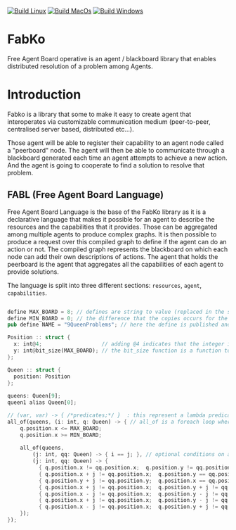 [![Build Linux](https://github.com/FreeYourSoul/Fabko/actions/workflows/ci-linux.yml/badge.svg)](https://github.com/FreeYourSoul/Fabko/actions/workflows/ci-linux.yml)
[![Build MacOs](https://github.com/FreeYourSoul/Fabko/actions/workflows/ci-macosx.yml/badge.svg)](https://github.com/FreeYourSoul/Fabko/actions/workflows/ci-macosx.yml)
[![Build Windows](https://github.com/FreeYourSoul/Fabko/actions/workflows/ci-windows.yml/badge.svg)](https://github.com/FreeYourSoul/Fabko/actions/workflows/ci-windows.yml)

# FabKo

Free Agent Board operative is an agent / blackboard library that enables distributed resolution of a problem among Agents.

# Introduction

Fabko is a library that some to make it easy to create agent that interoperates via customizable communication medium (peer-to-peer, centralised server based, distributed etc...).

Those agent will be able to register their capability to an agent node called a "peerboard" node.
The agent will then be able to communicate through a blackboard generated each time an agent attempts to achieve a new action. And the agent is going to cooperate to find a solution to resolve that problem.


## FABL (Free Agent Board Language)

Free Agent Board Language is the base of the FabKo library as it is a declarative language that makes it possible for an agent to describe the resources and
the capabilities that it provides. Those can be aggregated among multiple agents to produce complex graphs. It is then possible to produce a request over this
compiled graph to define if the agent can do an action or not.
The compiled graph represents the blackboard on which each node can add their own descriptions of actions. The agent that holds the peerboard is the agent that aggregates
all the capabilities of each agent to provide solutions.

The language is split into three different sections: `resources`, `agent`, `capabilities`.

```rust

define MAX_BOARD = 8; // defines are string to value (replaced in the same way than a pre-processor #define)
define MIN_BOARD = 0; // the difference that the copies occurs for the whole scope of the define until a ';' is found (\n here is taken as well)
pub define NAME = "9QueenProblems"; // here the define is published and thus public to the code aggregating this 

Position :: struct {
  x: int@4;                   // adding @4 indicates that the integer is represented on 4 bits
  y: int@bit_size(MAX_BOARD); // the bit_size function is a function to retrieve the minimum number of bytes required for the provided number (here 8, which would be 4 bits)
};

Queen :: struct {
  position: Position
};
  
queens: Queen[9];
queen1 alias Queen[0]; 

// (var, var) -> { /*predicates;*/ }  : this represent a lambda predicate 
all_of(queens, (i: int, q: Queen) -> { // all_of is a foreach loop where every condition inside must be truee for the predicate
    q.position.x <= MAX_BOARD;
    q.position.x >= MIN_BOARD;
   
    all_of(queens, 
        (j: int, qq: Queen) -> { i == j; }, // optional conditions on all_of, if predicate is filled, then the generation of constraint occurs
        (j: int, qq: Queen) -> {
          { q.position.x != qq.position.x;  q.position.y != qq.position.y; };     // positions cannot be equal
          { q.position.x + j != qq.position.x;  q.position.y == qq.position.y; }; // position cannot be on the same line
          { q.position.y + j != qq.position.y;  q.position.x == qq.position.x; }; // position cannot be on the same collumn
          { q.position.x + j != qq.position.x;  q.position.y + j != qq.position.y; });  // no other queen on the diaogonals down right
          { q.position.x - j != qq.position.x;  q.position.y - j != qq.position.y; });  // no other queen on the diaogonals up left
          { q.position.x + j != qq.position.x;  q.position.y - j != qq.position.y; });  // no other queen on the diaogonals up right
          { q.position.x - j != qq.position.x;  q.position.y + j != qq.position.y; });  // no other queen on the diaogonals down left
    });
});

```
